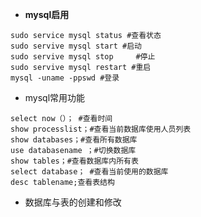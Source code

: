+ **mysql启用**

```
sudo service mysql status #查看状态
sudo servive mysql start #启动
sudo servive mysql stop		#停止
sudo servive mysql restart #重启
mysql -uname -ppswd #登录
```

+ mysql常用功能

```
select now（）； #查看时间
show processlist；#查看当前数据库使用人员列表
show databases；#查看所有数据库
use databasename ；#切换数据库
show tables；#查看数据库内所有表
select database； #查看当前使用的数据库 
desc tablename;查看表结构
```

+ 数据库与表的创建和修改

```

```

